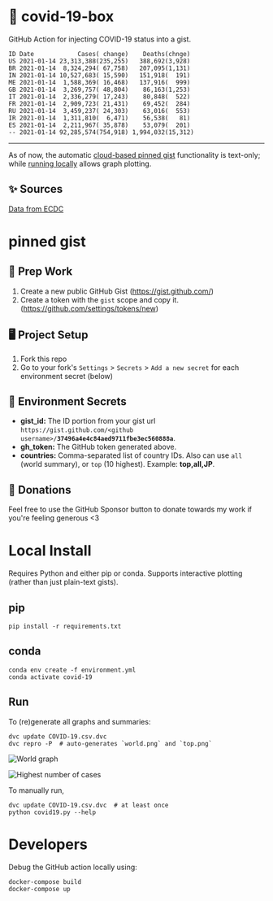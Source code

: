 # 🏥 covid-19-box

GitHub Action for injecting COVID-19 status into a gist.

```
ID Date            Cases( change)    Deaths(chnge)
US 2021-01-14 23,313,388(235,255)   388,692(3,928)
BR 2021-01-14  8,324,294( 67,758)   207,095(1,131)
IN 2021-01-14 10,527,683( 15,590)   151,918(  191)
ME 2021-01-14  1,588,369( 16,468)   137,916(  999)
GB 2021-01-14  3,269,757( 48,804)    86,163(1,253)
IT 2021-01-14  2,336,279( 17,243)    80,848(  522)
FR 2021-01-14  2,909,723( 21,431)    69,452(  284)
RU 2021-01-14  3,459,237( 24,303)    63,016(  553)
IR 2021-01-14  1,311,810(  6,471)    56,538(   81)
ES 2021-01-14  2,211,967( 35,878)    53,079(  201)
-- 2021-01-14 92,285,574(754,918) 1,994,032(15,312)
```

---

As of now, the automatic [cloud-based pinned gist](#pinned-gist) functionality is text-only;
while [running locally](#local-install) allows graph plotting.

## ✨ Sources

[Data from ECDC](https://www.ecdc.europa.eu/en/publications-data/download-todays-data-geographic-distribution-covid-19-cases-worldwide)

# pinned gist

## 🎒 Prep Work
1. Create a new public GitHub Gist (https://gist.github.com/)
1. Create a token with the `gist` scope and copy it. (https://github.com/settings/tokens/new)

## 🖥 Project Setup
1. Fork this repo
1. Go to your fork's `Settings` > `Secrets` > `Add a new secret` for each environment secret (below)

## 🤫 Environment Secrets
- **gist_id:** The ID portion from your gist url `https://gist.github.com/<github username>/`**`37496a4e4c84aed9711fbe3ec560888a`**.
- **gh_token:** The GitHub token generated above.
- **countries:** Comma-separated list of country IDs. Also can use `all` (world summary), or `top` (10 highest). Example: **top,all,JP**.

## 💸 Donations

Feel free to use the GitHub Sponsor button to donate towards my work if you're feeling generous <3

# Local Install

Requires Python and either pip or conda. Supports interactive plotting (rather than just plain-text gists).

## pip

```
pip install -r requirements.txt
```

## conda

```
conda env create -f environment.yml
conda activate covid-19
```

## Run

To (re)generate all graphs and summaries:

```
dvc update COVID-19.csv.dvc
dvc repro -P  # auto-generates `world.png` and `top.png`
```

![World graph](world.png)

![Highest number of cases](top.png)

To manually run,

```
dvc update COVID-19.csv.dvc  # at least once
python covid19.py --help
```

# Developers

Debug the GitHub action locally using:

```
docker-compose build
docker-compose up
```
